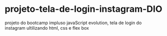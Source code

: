 # projeto-tela-de-login-instagram-DIO

projeto do bootcamp impluso javaScript evolution,
tela de login do instagram ultilizando html, css e flex box
